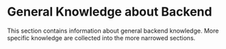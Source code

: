 # General Knowledge about Backend

This section contains information about general backend knowledge. More specific knowledge are collected into the more narrowed sections.
